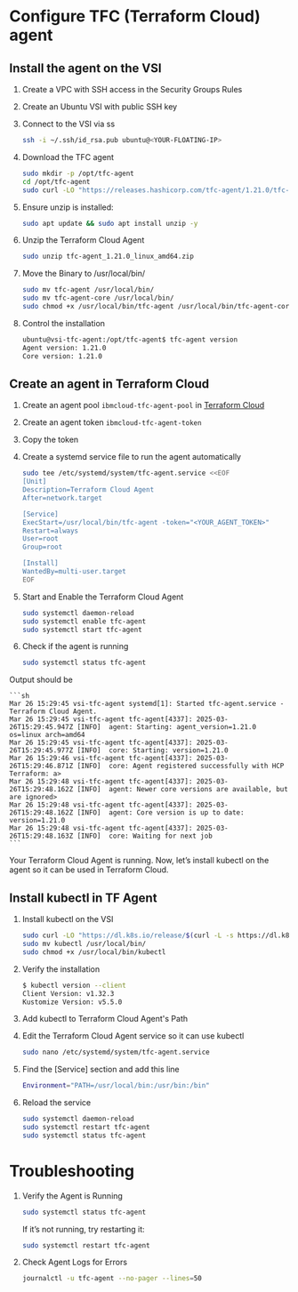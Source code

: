 # Configure TFC (Terraform Cloud) agent

## Install the agent on the VSI

1. Create a VPC with SSH access in the Security Groups Rules

1. Create an Ubuntu VSI with public SSH key

1. Connect to the VSI via ss

    ```sh
    ssh -i ~/.ssh/id_rsa.pub ubuntu@<YOUR-FLOATING-IP>
    ```

1. Download the TFC agent

    ```sh
    sudo mkdir -p /opt/tfc-agent
    cd /opt/tfc-agent
    sudo curl -LO "https://releases.hashicorp.com/tfc-agent/1.21.0/tfc-agent_1.21.0_linux_amd64.zip"
    ```

1. Ensure unzip is installed:

    ```sh
    sudo apt update && sudo apt install unzip -y
    ```

1. Unzip the Terraform Cloud Agent

    ```sh
    sudo unzip tfc-agent_1.21.0_linux_amd64.zip
    ```

1. Move the Binary to /usr/local/bin/

    ```sh
    sudo mv tfc-agent /usr/local/bin/
    sudo mv tfc-agent-core /usr/local/bin/
    sudo chmod +x /usr/local/bin/tfc-agent /usr/local/bin/tfc-agent-core
    ```

1. Control the installation

    ```sh
    ubuntu@vsi-tfc-agent:/opt/tfc-agent$ tfc-agent version
    Agent version: 1.21.0
    Core version: 1.21.0
    ```

## Create an agent in Terraform Cloud

1. Create an agent pool `ibmcloud-tfc-agent-pool` in [Terraform Cloud](https://app.terraform.io/app/lionelmace/settings/agents)

1. Create an agent token `ibmcloud-tfc-agent-token`

1. Copy the token

1. Create a systemd service file to run the agent automatically

    ```sh
    sudo tee /etc/systemd/system/tfc-agent.service <<EOF
    [Unit]
    Description=Terraform Cloud Agent
    After=network.target

    [Service]
    ExecStart=/usr/local/bin/tfc-agent -token="<YOUR_AGENT_TOKEN>"
    Restart=always
    User=root
    Group=root

    [Install]
    WantedBy=multi-user.target
    EOF
    ```

1. Start and Enable the Terraform Cloud Agent

    ```sh
    sudo systemctl daemon-reload
    sudo systemctl enable tfc-agent
    sudo systemctl start tfc-agent
    ```

1. Check if the agent is running

    ```sh
    sudo systemctl status tfc-agent
    ```

Output should be

    ```sh
    Mar 26 15:29:45 vsi-tfc-agent systemd[1]: Started tfc-agent.service - Terraform Cloud Agent.
    Mar 26 15:29:45 vsi-tfc-agent tfc-agent[4337]: 2025-03-26T15:29:45.947Z [INFO]  agent: Starting: agent_version=1.21.0 os=linux arch=amd64
    Mar 26 15:29:45 vsi-tfc-agent tfc-agent[4337]: 2025-03-26T15:29:45.977Z [INFO]  core: Starting: version=1.21.0
    Mar 26 15:29:46 vsi-tfc-agent tfc-agent[4337]: 2025-03-26T15:29:46.871Z [INFO]  core: Agent registered successfully with HCP Terraform: a>
    Mar 26 15:29:48 vsi-tfc-agent tfc-agent[4337]: 2025-03-26T15:29:48.162Z [INFO]  agent: Newer core versions are available, but are ignored>
    Mar 26 15:29:48 vsi-tfc-agent tfc-agent[4337]: 2025-03-26T15:29:48.162Z [INFO]  agent: Core version is up to date: version=1.21.0
    Mar 26 15:29:48 vsi-tfc-agent tfc-agent[4337]: 2025-03-26T15:29:48.163Z [INFO]  core: Waiting for next job
    ```

Your Terraform Cloud Agent is running. Now, let’s install kubectl on the agent so it can be used in Terraform Cloud.

## Install kubectl in TF Agent

1. Install kubectl on the VSI

    ```sh
    sudo curl -LO "https://dl.k8s.io/release/$(curl -L -s https://dl.k8s.io/release/stable.txt)/bin/linux/amd64/kubectl"
    sudo mv kubectl /usr/local/bin/
    sudo chmod +x /usr/local/bin/kubectl
    ```

1. Verify the installation

    ```sh
    $ kubectl version --client
    Client Version: v1.32.3
    Kustomize Version: v5.5.0
    ```

1. Add kubectl to Terraform Cloud Agent's Path

1. Edit the Terraform Cloud Agent service so it can use kubectl

    ```sh
    sudo nano /etc/systemd/system/tfc-agent.service
    ```

1. Find the [Service] section and add this line

    ```sh
    Environment="PATH=/usr/local/bin:/usr/bin:/bin"
    ```

1. Reload the service

    ```sh
    sudo systemctl daemon-reload
    sudo systemctl restart tfc-agent
    sudo systemctl status tfc-agent
    ```

# Troubleshooting

1. Verify the Agent is Running

    ```sh
    sudo systemctl status tfc-agent
    ```

    If it’s not running, try restarting it:

    ```sh
    sudo systemctl restart tfc-agent
    ```

1. Check Agent Logs for Errors

    ```sh
    journalctl -u tfc-agent --no-pager --lines=50
    ````
